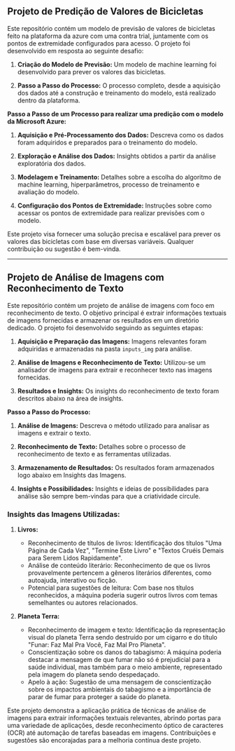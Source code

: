 ## Projeto de Predição de Valores de Bicicletas

Este repositório contém um modelo de previsão de valores de bicicletas feito na plataforma da azure com uma contra trial, juntamente com os pontos de extremidade configurados para acesso. O projeto foi desenvolvido em resposta ao seguinte desafio:

1. **Criação do Modelo de Previsão:** Um modelo de machine learning foi desenvolvido para prever os valores das bicicletas.
   
2. **Passo a Passo do Processo:** O processo completo, desde a aquisição dos dados até a construção e treinamento do modelo, está realizado dentro da plataforma.

**Passo a Passo de um Processo para realizar uma predição com o modelo da Microsoft Azure:**
1. **Aquisição e Pré-Processamento dos Dados:** Descreva como os dados foram adquiridos e preparados para o treinamento do modelo.
   
2. **Exploração e Análise dos Dados:** Insights obtidos a partir da análise exploratória dos dados.

3. **Modelagem e Treinamento:** Detalhes sobre a escolha do algoritmo de machine learning, hiperparâmetros, processo de treinamento e avaliação do modelo.

4. **Configuração dos Pontos de Extremidade:** Instruções sobre como acessar os pontos de extremidade para realizar previsões com o modelo.

Este projeto visa fornecer uma solução precisa e escalável para prever os valores das bicicletas com base em diversas variáveis. Qualquer contribuição ou sugestão é bem-vinda.

---

## Projeto de Análise de Imagens com Reconhecimento de Texto

Este repositório contém um projeto de análise de imagens com foco em reconhecimento de texto. O objetivo principal é extrair informações textuais de imagens fornecidas e armazenar os resultados em um diretório dedicado. O projeto foi desenvolvido seguindo as seguintes etapas:

1. **Aquisição e Preparação das Imagens:** Imagens relevantes foram adquiridas e armazenadas na pasta `inputs_img` para análise.

2. **Análise de Imagens e Reconhecimento de Texto:** Utilizou-se um analisador de imagens para extrair e reconhecer texto nas imagens fornecidas.

3. **Resultados e Insights:** Os insights do reconhecimento de texto foram descritos abaixo na área de insights.

**Passo a Passo do Processo:**
1. **Análise de Imagens:** Descreva o método utilizado para analisar as imagens e extrair o texto.

2. **Reconhecimento de Texto:** Detalhes sobre o processo de reconhecimento de texto e as ferramentas utilizadas.

3. **Armazenamento de Resultados:** Os resultados foram armazenados logo abaixo em Insights das Imagens.

4. **Insights e Possibilidades:** Insights e ideias de possibilidades para análise são sempre bem-vindas para que a criatividade circule.

### Insights das Imagens Utilizadas:

1. **Livros:**
   - Reconhecimento de títulos de livros: Identificação dos títulos "Uma Página de Cada Vez", "Termine Este Livro" e "Textos Cruéis Demais para Serem Lidos Rapidamente".
   - Análise de conteúdo literário: Reconhecimento de que os livros provavelmente pertencem a gêneros literários diferentes, como autoajuda, interativo ou ficção.
   - Potencial para sugestões de leitura: Com base nos títulos reconhecidos, a máquina poderia sugerir outros livros com temas semelhantes ou autores relacionados.

2. **Planeta Terra:**
   - Reconhecimento de imagem e texto: Identificação da representação visual do planeta Terra sendo destruído por um cigarro e do título "Funar: Faz Mal Pra Você, Faz Mal Pro Planeta".
   - Conscientização sobre os danos do tabagismo: A máquina poderia destacar a mensagem de que fumar não só é prejudicial para a saúde individual, mas também para o meio ambiente, representado pela imagem do planeta sendo despedaçado.
   - Apelo à ação: Sugestão de uma mensagem de conscientização sobre os impactos ambientais do tabagismo e a importância de parar de fumar para proteger a saúde do planeta.


Este projeto demonstra a aplicação prática de técnicas de análise de imagens para extrair informações textuais relevantes, abrindo portas para uma variedade de aplicações, desde reconhecimento óptico de caracteres (OCR) até automação de tarefas baseadas em imagens. Contribuições e sugestões são encorajadas para a melhoria contínua deste projeto.
